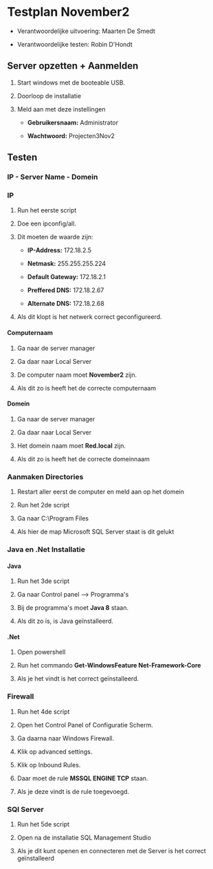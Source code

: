 # Testplan November2



* Verantwoordelijke uitvoering: Maarten De Smedt

* Verantwoordelijke testen: Robin D'Hondt



## Server opzetten + Aanmelden

1. Start windows met de booteable USB.

2. Doorloop de installatie

3. Meld aan met deze instellingen

	- **Gebruikersnaam:** Administrator

	- **Wachtwoord:** Projecten3Nov2



## Testen

### IP - Server Name - Domein

### IP

1. Run het eerste script

2. Doe een ipconfig/all.

3. Dit moeten de waarde zijn:

	- **IP-Address:** 172.18.2.5

	- **Netmask:** 255.255.255.224

	- **Default Gateway:** 172.18.2.1

	- **Preffered DNS:** 172.18.2.67

	- **Alternate DNS:** 172.18.2.68

4. Als dit klopt is het netwerk correct geconfigureerd.



#### Computernaam

1. Ga naar de server manager

2. Ga daar naar Local Server

3. De computer naam moet **November2** zijn.

4. Als dit zo is heeft het de correcte computernaam



#### Domein

1. Ga naar de server manager

2. Ga daar naar Local Server

3. Het domein naam moet **Red.local** zijn.

4. Als dit zo is heeft het de correcte domeinnaam



### Aanmaken Directories

1. Restart aller eerst de computer en meld aan op het domein

2. Run het 2de script

3. Ga naar C:\Program Files

4. Als hier de map Microsoft SQL Server staat is dit gelukt



### Java en .Net Installatie 

#### Java

1. Run het 3de script

2. Ga naar Control panel --> Programma's

4. Bij de programma's moet **Java 8** staan.

5. Als dit zo is, is Java geïnstalleerd. 



#### .Net

1. Open powershell 

2. Run het commando **Get-WindowsFeature Net-Framework-Core**

3. Als je het vindt is het correct geïnstalleerd.



### Firewall

1. Run het 4de script

2. Open het Control Panel of Configuratie Scherm.

3. Ga daarna naar Windows Firewall.

4. Klik op advanced settings.

5. Klik op Inbound Rules.

6. Daar moet de rule **MSSQL ENGINE TCP** staan.

7. Als je deze vindt is de rule toegevoegd.



### SQl Server

1. Run het 5de script

2. Open na de installatie SQL Management Studio

3. Als je dit kunt openen en connecteren met de Server is het correct geïnstalleerd

